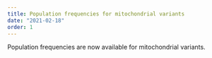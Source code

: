 ```yaml
---
title: Population frequencies for mitochondrial variants
date: "2021-02-18"
order: 1
---
```


Population frequencies are now available for mitochondrial variants.
